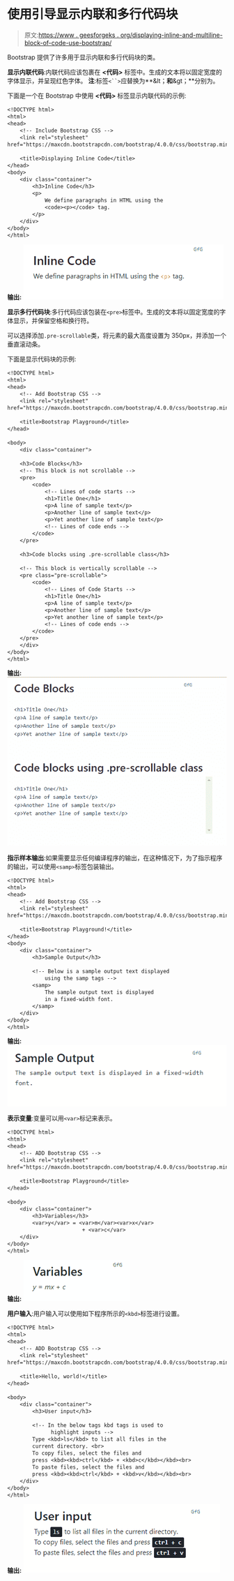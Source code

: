 # 使用引导显示内联和多行代码块

> 原文:[https://www . geesforgeks . org/displaying-inline-and-multiline-block-of-code-use-bootstrap/](https://www.geeksforgeeks.org/displaying-inline-and-multiline-blocks-of-code-using-bootstrap/)

Bootstrap 提供了许多用于显示内联和多行代码块的类。

**显示内联代码**:内联代码应该包裹在 **<代码>** 标签中。生成的文本将以固定宽度的字体显示，并呈现红色字体。
**注**:标签`<``>`应替换为**&lt；**和**&gt；**分别为。

下面是一个在 Bootstrap 中使用 **<代码>** 标签显示内联代码的示例:

```
<!DOCTYPE html>
<html>
<head>
    <!-- Include Bootstrap CSS -->
    <link rel="stylesheet" href="https://maxcdn.bootstrapcdn.com/bootstrap/4.0.0/css/bootstrap.min.css">

    <title>Displaying Inline Code</title>
</head>
<body>
    <div class="container">
        <h3>Inline Code</h3>
        <p>
            We define paragraphs in HTML using the 
            <code><p></code> tag.
        </p>
    </div>
</body>
</html>                    
```

**输出:**
![Inline Code](img/99f8b82902a6ecf23b9a878ddaf1885e.png)

**显示多行代码块**:多行代码应该包装在`<pre>`标签中。生成的文本将以固定宽度的字体显示，并保留空格和换行符。

可以选择添加`.pre-scrollable`类，将元素的最大高度设置为 350px，并添加一个垂直滚动条。

下面是显示代码块的示例:

```
<!DOCTYPE html>
<html>
<head>
    <!-- Add Bootstrap CSS -->
    <link rel="stylesheet" href="https://maxcdn.bootstrapcdn.com/bootstrap/4.0.0/css/bootstrap.min.css">

    <title>Bootstrap Playground</title>
</head>

<body>
    <div class="container">

    <h3>Code Blocks</h3>
    <!-- This block is not scrollable -->
    <pre>
        <code>
            <!-- Lines of code starts -->
            <h1>Title One</h1>
            <p>A line of sample text</p>
            <p>Another line of sample text</p>
            <p>Yet another line of sample text</p>
            <!-- Lines of code ends -->
        </code>
    </pre>

    <h3>Code blocks using .pre-scrollable class</h3>

    <!-- This block is vertically scrollable -->
    <pre class="pre-scrollable">
        <code>
            <!-- Lines of Code Starts -->
            <h1>Title One</h1>
            <p>A line of sample text</p>
            <p>Another line of sample text</p>
            <p>Yet another line of sample text</p>
            <!-- Lines of code ends -->
        </code>
    </pre>
    </div>
</body>
</html>                    
```

**输出:**
![Code Blocks](img/255d84c6fee5a20fa20dbc0158ea4297.png)

**指示样本输出**:如果需要显示任何编译程序的输出，在这种情况下，为了指示程序的输出，可以使用`<samp>`标签包装输出。

```
<!DOCTYPE html>
<html>
<head>
    <!-- Add Bootstrap CSS -->
    <link rel="stylesheet" href="https://maxcdn.bootstrapcdn.com/bootstrap/4.0.0/css/bootstrap.min.css">

    <title>Bootstrap Playground!</title>
</head>
<body>
    <div class="container">
        <h3>Sample Output</h3>

        <!-- Below is a sample output text displayed 
            using the samp tags -->
        <samp>
            The sample output text is displayed 
            in a fixed-width font.
        </samp>
    </div>
</body>
</html>                    
```

**输出:**
![Sample Output](img/591fdf668fa955f0fc3a10288cfe78aa.png)

**表示变量**:变量可以用`<var>`标记来表示。

```
<!DOCTYPE html>
<html>
<head>
    <!-- ADD Bootstrap CSS -->
    <link rel="stylesheet" href="https://maxcdn.bootstrapcdn.com/bootstrap/4.0.0/css/bootstrap.min.css">

    <title>Bootstrap Playground</title>
</head>

<body>
    <div class="container">
        <h3>Variables</h3>
        <var>y</var> = <var>m</var><var>x</var> 
                        + <var>c</var>
    </div>
</body>
</html>                    
```

**输出:**
![Variables](img/30b847a1b88ade817d2eb242ff88a206.png)

**用户输入**:用户输入可以使用如下程序所示的`<kbd>`标签进行设置。

```
<!DOCTYPE html>
<html>
<head>
    <!-- ADD Bootstrap CSS -->
    <link rel="stylesheet" href="https://maxcdn.bootstrapcdn.com/bootstrap/4.0.0/css/bootstrap.min.css">

    <title>Hello, world!</title>
</head>

<body>
    <div class="container">
        <h3>User input</h3>

        <!-- In the below tags kbd tags is used to 
              highlight inputs -->
        Type <kbd>ls</kbd> to list all files in the 
        current directory. <br>
        To copy files, select the files and 
        press <kbd><kbd>ctrl</kbd> + <kbd>c</kbd></kbd><br>
        To paste files, select the files and 
        press <kbd><kbd>ctrl</kbd> + <kbd>v</kbd></kbd><br>
    </div>
</body>
</html>                    
```

**输出:**
![User Input](img/071ceee736acf32749ec0433a8f0864c.png)